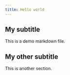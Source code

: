 ```yaml
---
title: Hello world
---
```


## My subtitle

This is a demo markdown file.

## My other subtitle

This is another section.
